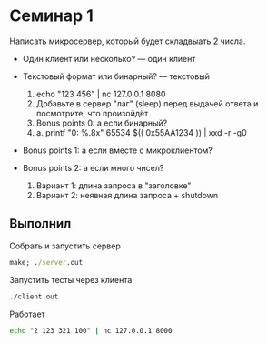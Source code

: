 # Семинар 1

Написать микросервер, который будет складвыать 2 числа.
* Один клиент или несколько? — один клиент
* Текстовый формат или бинарный? — текстовый
    1. echo "123 456" | nc 127.0.0.1 8080
    2. Добавьте в сервер "лаг" (sleep) перед выдачей ответа и посмотрите, что произойдёт
    3. Bonus points 0: а если бинарный?
    4. a. printf "0: %.8x" 65534 $(( 0x55AA1234 )) | xxd -r -g0
    
* Bonus points 1: а если вместе с микроклиентом?
* Bonus points 2: а если много чисел?
    1. Вариант 1: длина запроса в "заголовке"
    2. Вариант 2: неявная длина запроса + shutdown

## Выполнил

Собрать и запустить сервер

```cmd
make; ./server.out
```

Запустить тесты через клиента

```cmd
./client.out
```

Работает

```cmd
echo "2 123 321 100" | nc 127.0.0.1 8000
```
